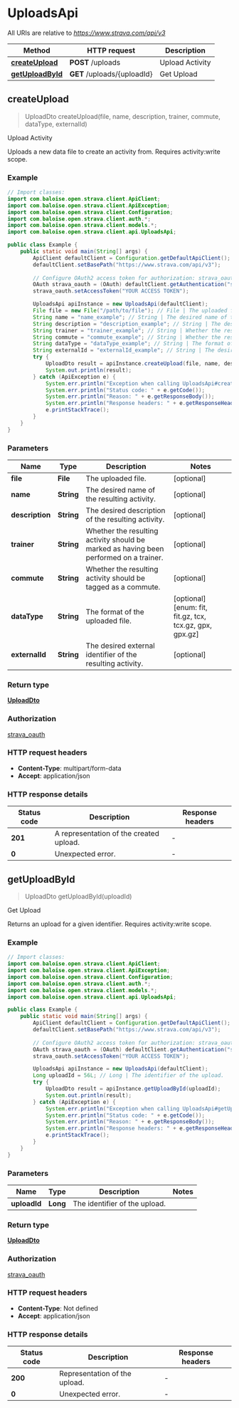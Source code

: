 # UploadsApi

All URIs are relative to *https://www.strava.com/api/v3*

Method | HTTP request | Description
------------- | ------------- | -------------
[**createUpload**](UploadsApi.md#createUpload) | **POST** /uploads | Upload Activity
[**getUploadById**](UploadsApi.md#getUploadById) | **GET** /uploads/{uploadId} | Get Upload



## createUpload

> UploadDto createUpload(file, name, description, trainer, commute, dataType, externalId)

Upload Activity

Uploads a new data file to create an activity from. Requires activity:write scope.

### Example

```java
// Import classes:
import com.baloise.open.strava.client.ApiClient;
import com.baloise.open.strava.client.ApiException;
import com.baloise.open.strava.client.Configuration;
import com.baloise.open.strava.client.auth.*;
import com.baloise.open.strava.client.models.*;
import com.baloise.open.strava.client.api.UploadsApi;

public class Example {
    public static void main(String[] args) {
        ApiClient defaultClient = Configuration.getDefaultApiClient();
        defaultClient.setBasePath("https://www.strava.com/api/v3");
        
        // Configure OAuth2 access token for authorization: strava_oauth
        OAuth strava_oauth = (OAuth) defaultClient.getAuthentication("strava_oauth");
        strava_oauth.setAccessToken("YOUR ACCESS TOKEN");

        UploadsApi apiInstance = new UploadsApi(defaultClient);
        File file = new File("/path/to/file"); // File | The uploaded file.
        String name = "name_example"; // String | The desired name of the resulting activity.
        String description = "description_example"; // String | The desired description of the resulting activity.
        String trainer = "trainer_example"; // String | Whether the resulting activity should be marked as having been performed on a trainer.
        String commute = "commute_example"; // String | Whether the resulting activity should be tagged as a commute.
        String dataType = "dataType_example"; // String | The format of the uploaded file.
        String externalId = "externalId_example"; // String | The desired external identifier of the resulting activity.
        try {
            UploadDto result = apiInstance.createUpload(file, name, description, trainer, commute, dataType, externalId);
            System.out.println(result);
        } catch (ApiException e) {
            System.err.println("Exception when calling UploadsApi#createUpload");
            System.err.println("Status code: " + e.getCode());
            System.err.println("Reason: " + e.getResponseBody());
            System.err.println("Response headers: " + e.getResponseHeaders());
            e.printStackTrace();
        }
    }
}
```

### Parameters


Name | Type | Description  | Notes
------------- | ------------- | ------------- | -------------
 **file** | **File**| The uploaded file. | [optional]
 **name** | **String**| The desired name of the resulting activity. | [optional]
 **description** | **String**| The desired description of the resulting activity. | [optional]
 **trainer** | **String**| Whether the resulting activity should be marked as having been performed on a trainer. | [optional]
 **commute** | **String**| Whether the resulting activity should be tagged as a commute. | [optional]
 **dataType** | **String**| The format of the uploaded file. | [optional] [enum: fit, fit.gz, tcx, tcx.gz, gpx, gpx.gz]
 **externalId** | **String**| The desired external identifier of the resulting activity. | [optional]

### Return type

[**UploadDto**](UploadDto.md)

### Authorization

[strava_oauth](../README.md#strava_oauth)

### HTTP request headers

- **Content-Type**: multipart/form-data
- **Accept**: application/json


### HTTP response details
| Status code | Description | Response headers |
|-------------|-------------|------------------|
| **201** | A representation of the created upload. |  -  |
| **0** | Unexpected error. |  -  |


## getUploadById

> UploadDto getUploadById(uploadId)

Get Upload

Returns an upload for a given identifier. Requires activity:write scope.

### Example

```java
// Import classes:
import com.baloise.open.strava.client.ApiClient;
import com.baloise.open.strava.client.ApiException;
import com.baloise.open.strava.client.Configuration;
import com.baloise.open.strava.client.auth.*;
import com.baloise.open.strava.client.models.*;
import com.baloise.open.strava.client.api.UploadsApi;

public class Example {
    public static void main(String[] args) {
        ApiClient defaultClient = Configuration.getDefaultApiClient();
        defaultClient.setBasePath("https://www.strava.com/api/v3");
        
        // Configure OAuth2 access token for authorization: strava_oauth
        OAuth strava_oauth = (OAuth) defaultClient.getAuthentication("strava_oauth");
        strava_oauth.setAccessToken("YOUR ACCESS TOKEN");

        UploadsApi apiInstance = new UploadsApi(defaultClient);
        Long uploadId = 56L; // Long | The identifier of the upload.
        try {
            UploadDto result = apiInstance.getUploadById(uploadId);
            System.out.println(result);
        } catch (ApiException e) {
            System.err.println("Exception when calling UploadsApi#getUploadById");
            System.err.println("Status code: " + e.getCode());
            System.err.println("Reason: " + e.getResponseBody());
            System.err.println("Response headers: " + e.getResponseHeaders());
            e.printStackTrace();
        }
    }
}
```

### Parameters


Name | Type | Description  | Notes
------------- | ------------- | ------------- | -------------
 **uploadId** | **Long**| The identifier of the upload. |

### Return type

[**UploadDto**](UploadDto.md)

### Authorization

[strava_oauth](../README.md#strava_oauth)

### HTTP request headers

- **Content-Type**: Not defined
- **Accept**: application/json


### HTTP response details
| Status code | Description | Response headers |
|-------------|-------------|------------------|
| **200** | Representation of the upload. |  -  |
| **0** | Unexpected error. |  -  |


